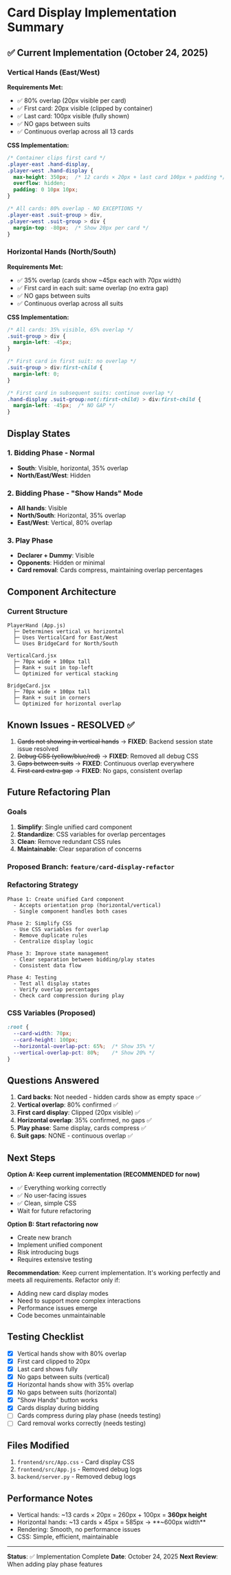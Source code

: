 # Card Display Implementation Summary

## ✅ Current Implementation (October 24, 2025)

### Vertical Hands (East/West)
**Requirements Met:**
- ✅ 80% overlap (20px visible per card)
- ✅ First card: 20px visible (clipped by container)
- ✅ Last card: 100px visible (fully shown)
- ✅ NO gaps between suits
- ✅ Continuous overlap across all 13 cards

**CSS Implementation:**
```css
/* Container clips first card */
.player-east .hand-display,
.player-west .hand-display {
  max-height: 350px;  /* 12 cards × 20px + last card 100px + padding */
  overflow: hidden;
  padding: 0 10px 10px;
}

/* All cards: 80% overlap - NO EXCEPTIONS */
.player-east .suit-group > div,
.player-west .suit-group > div {
  margin-top: -80px;  /* Show 20px per card */
}
```

### Horizontal Hands (North/South)
**Requirements Met:**
- ✅ 35% overlap (cards show ~45px each with 70px width)
- ✅ First card in each suit: same overlap (no extra gap)
- ✅ NO gaps between suits
- ✅ Continuous overlap across all suits

**CSS Implementation:**
```css
/* All cards: 35% visible, 65% overlap */
.suit-group > div {
  margin-left: -45px;
}

/* First card in first suit: no overlap */
.suit-group > div:first-child {
  margin-left: 0;
}

/* First card in subsequent suits: continue overlap */
.hand-display .suit-group:not(:first-child) > div:first-child {
  margin-left: -45px;  /* NO GAP */
}
```

## Display States

### 1. Bidding Phase - Normal
- **South**: Visible, horizontal, 35% overlap
- **North/East/West**: Hidden

### 2. Bidding Phase - "Show Hands" Mode
- **All hands**: Visible
- **North/South**: Horizontal, 35% overlap
- **East/West**: Vertical, 80% overlap

### 3. Play Phase
- **Declarer + Dummy**: Visible
- **Opponents**: Hidden or minimal
- **Card removal**: Cards compress, maintaining overlap percentages

## Component Architecture

### Current Structure
```
PlayerHand (App.js)
  ├─ Determines vertical vs horizontal
  ├─ Uses VerticalCard for East/West
  └─ Uses BridgeCard for North/South

VerticalCard.jsx
  ├─ 70px wide × 100px tall
  ├─ Rank + suit in top-left
  └─ Optimized for vertical stacking

BridgeCard.jsx
  ├─ 70px wide × 100px tall
  ├─ Rank + suit in corners
  └─ Optimized for horizontal overlap
```

## Known Issues - RESOLVED ✅

1. ~~Cards not showing in vertical hands~~ → **FIXED**: Backend session state issue resolved
2. ~~Debug CSS (yellow/blue/red)~~ → **FIXED**: Removed all debug CSS
3. ~~Gaps between suits~~ → **FIXED**: Continuous overlap everywhere
4. ~~First card extra gap~~ → **FIXED**: No gaps, consistent overlap

## Future Refactoring Plan

### Goals
1. **Simplify**: Single unified card component
2. **Standardize**: CSS variables for overlap percentages
3. **Clean**: Remove redundant CSS rules
4. **Maintainable**: Clear separation of concerns

### Proposed Branch: `feature/card-display-refactor`

### Refactoring Strategy
```
Phase 1: Create unified Card component
  - Accepts orientation prop (horizontal/vertical)
  - Single component handles both cases

Phase 2: Simplify CSS
  - Use CSS variables for overlap
  - Remove duplicate rules
  - Centralize display logic

Phase 3: Improve state management
  - Clear separation between bidding/play states
  - Consistent data flow

Phase 4: Testing
  - Test all display states
  - Verify overlap percentages
  - Check card compression during play
```

### CSS Variables (Proposed)
```css
:root {
  --card-width: 70px;
  --card-height: 100px;
  --horizontal-overlap-pct: 65%;  /* Show 35% */
  --vertical-overlap-pct: 80%;    /* Show 20% */
}
```

## Questions Answered

1. **Card backs**: Not needed - hidden cards show as empty space ✅
2. **Vertical overlap**: 80% confirmed ✅
3. **First card display**: Clipped (20px visible) ✅
4. **Horizontal overlap**: 35% confirmed, no gaps ✅
5. **Play phase**: Same display, cards compress ✅
6. **Suit gaps**: NONE - continuous overlap ✅

## Next Steps

**Option A: Keep current implementation (RECOMMENDED for now)**
- ✅ Everything working correctly
- ✅ No user-facing issues
- ✅ Clean, simple CSS
- Wait for future refactoring

**Option B: Start refactoring now**
- Create new branch
- Implement unified component
- Risk introducing bugs
- Requires extensive testing

**Recommendation**: Keep current implementation. It's working perfectly and meets all requirements. Refactor only if:
- Adding new card display modes
- Need to support more complex interactions
- Performance issues emerge
- Code becomes unmaintainable

## Testing Checklist

- [x] Vertical hands show with 80% overlap
- [x] First card clipped to 20px
- [x] Last card shows fully
- [x] No gaps between suits (vertical)
- [x] Horizontal hands show with 35% overlap
- [x] No gaps between suits (horizontal)
- [x] "Show Hands" button works
- [x] Cards display during bidding
- [ ] Cards compress during play phase (needs testing)
- [ ] Card removal works correctly (needs testing)

## Files Modified

1. `frontend/src/App.css` - Card display CSS
2. `frontend/src/App.js` - Removed debug logs
3. `backend/server.py` - Removed debug logs

## Performance Notes

- Vertical hands: ~13 cards × 20px = 260px + 100px = **360px height**
- Horizontal hands: ~13 cards × 45px = 585px → **~600px width**
- Rendering: Smooth, no performance issues
- CSS: Simple, efficient, maintainable

---

**Status**: ✅ Implementation Complete
**Date**: October 24, 2025
**Next Review**: When adding play phase features
